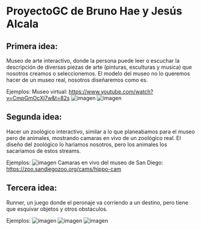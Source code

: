 # ProyectoGC de Bruno Hae y Jesús Alcala
## Primera idea:
Museo de arte interactivo, donde la persona puede leer o escuchar la descripción de diversas piezas de arte (pinturas, esculturas y musica) que nosotros creamos o seleccionemos. El modelo del museo no lo queremos hacer de un museo real, nosotros diseñaremos como es.

Ejemplos:
Museo virtual: https://www.youtube.com/watch?v=CmpGmOcXj7w&t=82s
![imagen](https://user-images.githubusercontent.com/61795705/131900296-4ac3c656-46f6-4ab1-85a2-6578f7cb4f9c.png)
![imagen](https://user-images.githubusercontent.com/61795705/131900409-2005ad3c-b226-4908-ba6e-13c322a1d175.png)

## Segunda idea:
Hacer un zoológico interactivo, similar a lo que planeabamos para el museo pero de animales, mostrando camaras en vivo de un zoológico real. El diseño del zoológico lo hariamos nosotros, pero los animales los sacariamos de estos streams.

Ejemplos:
![imagen](https://user-images.githubusercontent.com/61795705/131900962-e596a672-0ee1-48d3-9a1f-63543142700f.png)
Camaras en vivo del museo de San Diego: https://zoo.sandiegozoo.org/cams/hippo-cam

## Tercera idea:
Runner, un juego donde el peronaje va corriendo a un destino, pero tiene que esquivar objetos y otros obstaculos.

Ejemplos:
![imagen](https://user-images.githubusercontent.com/61795705/131902857-a416a73b-02a0-41f7-ba0b-85f9ad68be98.png)
![imagen](https://user-images.githubusercontent.com/61795705/131902880-4d8141ec-a350-46a4-9168-998009a69e40.png)
![imagen](https://user-images.githubusercontent.com/61795705/131902890-ed06e88c-174f-4172-9f8d-8ef9573a1edd.png)




